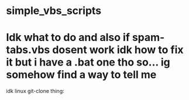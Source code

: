 # simple_vbs_scripts

<h1>Idk what to do and also if spam-tabs.vbs dosent work idk how to fix it but i have a .bat one tho so... ig somehow find a way to tell me</h1>

idk linux git-clone thing:

